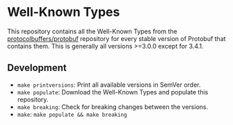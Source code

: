 # Well-Known Types

This repository contains all the Well-Known Types from the [protocolbuffers/protobuf](https://github.com/protocolbuffers/protobuf) repository
for every stable version of Protobuf that contains them. This is generally all versions >=3.0.0 except for 3.4.1.

## Development

- `make printversions`: Print all available versions in SemVer order.
- `make populate`: Download the Well-Known Types and populate this repository.
- `make breaking`: Check for breaking changes between the versions.
- `make`: `make populate && make breaking`
